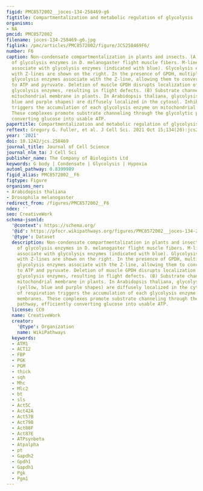 ```yaml
---
figid: PMC8572002__joces-134-258469-g6
figtitle: Compartmentalization and metabolic regulation of glycolysis
organisms:
- NA
pmcid: PMC8572002
filename: joces-134-258469-g6.jpg
figlink: /pmc/articles/PMC8572002/figure/JCS258469F6/
number: F6
caption: Non-condensate compartmentalization in plants and insects. (A) Colocalization
  of glycolysis enzymes in D. melanogaster flight muscle fibers. M-lines and Z-lines
  associate with glycolysis enzymes (indicated with blue). Glycolysis enzymes associated
  with Z-lines are shown on the right. In the presence of GPDH, multiple sequential
  glycolysis enzymes associate with the Z-line, allowing them to convert fructose-1,6-bisphosphate
  to ATP and pyruvate. Deletion of muscle GPDH disrupts localization of the other
  glycolysis enzymes, resulting in flight defects. (B) Substrate channeling on the
  mitochondrial membrane in plants. In Arabidopsis thaliana, glycolysis enzymes (yellow,
  blue and purple shapes) are diffusely localized in the cytosol. Inhibition of respiration
  triggers the accumulation of each glycolysis enzyme on mitochondrial membranes.
  These complexes promote substrate channeling through the glycolytic pathway, efficiently
  converting glucose into usable ATP.
papertitle: Compartmentalization and metabolic regulation of glycolysis.
reftext: Gregory G. Fuller, et al. J Cell Sci. 2021 Oct 15;134(20):jcs258469.
year: '2021'
doi: 10.1242/jcs.258469
journal_title: Journal of Cell Science
journal_nlm_ta: J Cell Sci
publisher_name: The Company of Biologists Ltd
keywords: G body | Condensate | Glycolysis | Hypoxia
automl_pathway: 0.8399989
figid_alias: PMC8572002__F6
figtype: Figure
organisms_ner:
- Arabidopsis thaliana
- Drosophila melanogaster
redirect_from: /figures/PMC8572002__F6
ndex: ''
seo: CreativeWork
schema-jsonld:
  '@context': https://schema.org/
  '@id': https://pfocr.wikipathways.org/figures/PMC8572002__joces-134-258469-g6.html
  '@type': Dataset
  description: Non-condensate compartmentalization in plants and insects. (A) Colocalization
    of glycolysis enzymes in D. melanogaster flight muscle fibers. M-lines and Z-lines
    associate with glycolysis enzymes (indicated with blue). Glycolysis enzymes associated
    with Z-lines are shown on the right. In the presence of GPDH, multiple sequential
    glycolysis enzymes associate with the Z-line, allowing them to convert fructose-1,6-bisphosphate
    to ATP and pyruvate. Deletion of muscle GPDH disrupts localization of the other
    glycolysis enzymes, resulting in flight defects. (B) Substrate channeling on the
    mitochondrial membrane in plants. In Arabidopsis thaliana, glycolysis enzymes
    (yellow, blue and purple shapes) are diffusely localized in the cytosol. Inhibition
    of respiration triggers the accumulation of each glycolysis enzyme on mitochondrial
    membranes. These complexes promote substrate channeling through the glycolytic
    pathway, efficiently converting glucose into usable ATP.
  license: CC0
  name: CreativeWork
  creator:
    '@type': Organization
    name: WikiPathways
  keywords:
  - ATM1
  - ACT12
  - FBP
  - PGK
  - PGM
  - thick
  - sqh
  - Mhc
  - Mlc2
  - bt
  - sls
  - Act5C
  - Act42A
  - Act57B
  - Act79B
  - Act88F
  - Act87E
  - ATPsynbeta
  - Atpalpha
  - pt
  - Gapdh2
  - Gpdh1
  - Gapdh1
  - Pgk
  - Pgm1
---
```

